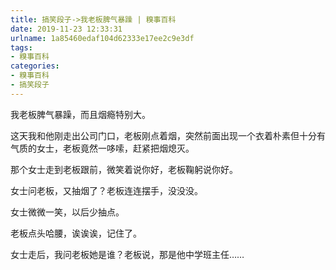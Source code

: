 ```yaml
---
title: 搞笑段子->我老板脾气暴躁 | 糗事百科
date: 2019-11-23 12:33:31
urlname: 1a85460edaf104d62333e17ee2c9e3df
tags: 
- 糗事百科
categories:
- 糗事百科
- 搞笑段子
---
```

我老板脾气暴躁，而且烟瘾特别大。

这天我和他刚走出公司门口，老板刚点着烟，突然前面出现一个衣着朴素但十分有气质的女士，老板竟然一哆嗦，赶紧把烟熄灭。

那个女士走到老板跟前，微笑着说你好，老板鞠躬说你好。

女士问老板，又抽烟了？老板连连摆手，没没没。

女士微微一笑，以后少抽点。

老板点头哈腰，诶诶诶，记住了。

女士走后，我问老板她是谁？老板说，那是他中学班主任……



